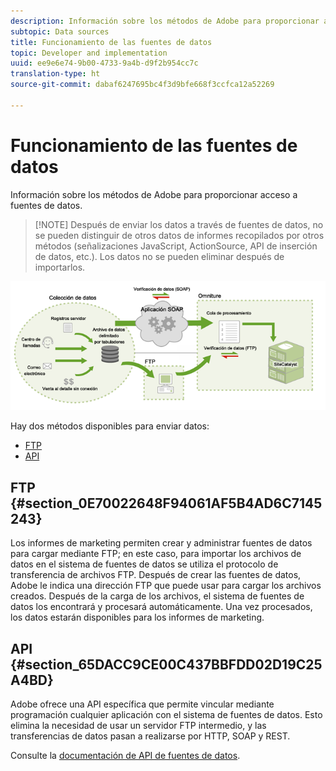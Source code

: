```yaml
---
description: Información sobre los métodos de Adobe para proporcionar acceso a fuentes de datos.
subtopic: Data sources
title: Funcionamiento de las fuentes de datos
topic: Developer and implementation
uuid: ee9e6e74-9b00-4733-9a4b-d9f2b954cc7c
translation-type: ht
source-git-commit: dabaf6247695bc4f3d9bfe668f3ccfca12a52269

---
```



# Funcionamiento de las fuentes de datos

Información sobre los métodos de Adobe para proporcionar acceso a fuentes de datos.

>[!NOTE] Después de enviar los datos a través de fuentes de datos, no se pueden distinguir de otros datos de informes recopilados por otros métodos (señalizaciones JavaScript, ActionSource, API de inserción de datos, etc.). Los datos no se pueden eliminar después de importarlos.

![](assets/data_sources_overview.png)

Hay dos métodos disponibles para enviar datos:

* [FTP](/help/import/c-data-sources/datasrc-how-data-sources-works.md#section_0E70022648F94061AF5B4AD6C7145243)
* [API](/help/import/c-data-sources/datasrc-how-data-sources-works.md#section_65DACC9CE00C437BBFDD02D19C25A4BD)

## FTP {#section_0E70022648F94061AF5B4AD6C7145243}

Los informes de marketing permiten crear y administrar fuentes de datos para cargar mediante FTP; en este caso, para importar los archivos de datos en el sistema de fuentes de datos se utiliza el protocolo de transferencia de archivos FTP. Después de crear las fuentes de datos, Adobe le indica una dirección FTP que puede usar para cargar los archivos creados. Después de la carga de los archivos, el sistema de fuentes de datos los encontrará y procesará automáticamente. Una vez procesados, los datos estarán disponibles para los informes de marketing.

## API {#section_65DACC9CE00C437BBFDD02D19C25A4BD}

Adobe ofrece una API específica que permite vincular mediante programación cualquier aplicación con el sistema de fuentes de datos. Esto elimina la necesidad de usar un servidor FTP intermedio, y las transferencias de datos pasan a realizarse por HTTP, SOAP y REST.

Consulte la [documentación de API de fuentes de datos](https://github.com/AdobeDocs/analytics-1.4-apis/tree/master/docs/data-sources-api).
